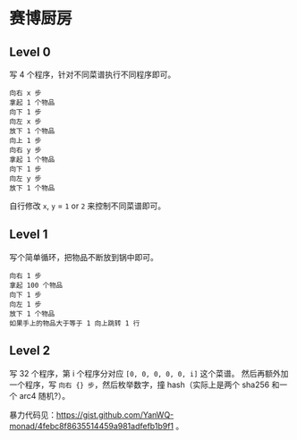 # 赛博厨房

## Level 0

写 4 个程序，针对不同菜谱执行不同程序即可。

```
向右 x 步
拿起 1 个物品
向下 1 步
向左 x 步
放下 1 个物品
向上 1 步
向右 y 步
拿起 1 个物品
向下 1 步
向左 y 步
放下 1 个物品
```

自行修改 `x`, `y` = `1` or `2` 来控制不同菜谱即可。

## Level 1

写个简单循环，把物品不断放到锅中即可。

```
向右 1 步
拿起 100 个物品
向下 1 步
向左 1 步
放下 1 个物品
如果手上的物品大于等于 1 向上跳转 1 行
```

## Level 2

写 32 个程序，第 i 个程序分对应 `[0, 0, 0, 0, 0, i]` 这个菜谱。
然后再额外加一个程序，写 `向右 {} 步`，然后枚举数字，撞 hash（实际上是两个 sha256 和一个 arc4 随机?）。

暴力代码见：https://gist.github.com/YanWQ-monad/4febc8f8635514459a981adfefb1b9f1 。
